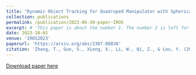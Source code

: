 ```yaml
---
title: "Dynamic Object Tracking for Quadruped Manipulator with Spherical Image-Based Approach"
collection: publications
permalink: /publication/2023-06-30-paper-IROS
excerpt: # 'This paper is about the number 1. The number 2 is left for future work.'
date: 2023-10-01
venue: 'IROS2023'
paperurl: 'https://arxiv.org/abs/2307.08838'
citation: 'Zhang, T., Guo, S., Xiong, X., Li, W., Qi, Z., & Lou, Y. (2023). Dynamic Object Tracking for Quadruped Manipulator with Spherical Image-Based Approach. arXiv preprint arXiv:2307.08838.'
---
```



[Download paper here](https://arxiv.org/abs/2307.08838)